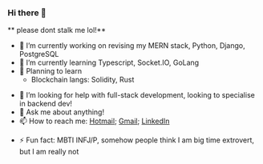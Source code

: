 ### Hi there 👋

<!-- **c-zhenhao/c-zhenhao** is a ✨ _special_ ✨ repository because its `README.md` (this file) appears on your GitHub profile. -->

** please dont stalk me lol!**

<!-- Here are some ideas to get you started: -->

- 🔭 I’m currently working on revising my MERN stack, Python, Django, PostgreSQL
- 🌱 I’m currently learning Typescript, Socket.IO, GoLang
- 📝 Planning to learn
    - Blockchain langs: Solidity, Rust
<!-- - 👯 I’m looking to collaborate on ... -->
- 🤔 I’m looking for help with full-stack development, looking to specialise in backend dev!
- 💬 Ask me about anything!
- 📫 How to reach me: [Hotmail](czhenhao@hotmail.com); [Gmail](zhenhaoc@gmail.com); [LinkedIn](https://www.linkedin.com/in/zhenhaoc/)
<!-- - 😄 Pronouns: ... -->
- ⚡ Fun fact: MBTI INFJ/P, somehow people think I am big time extrovert, but I am really not
